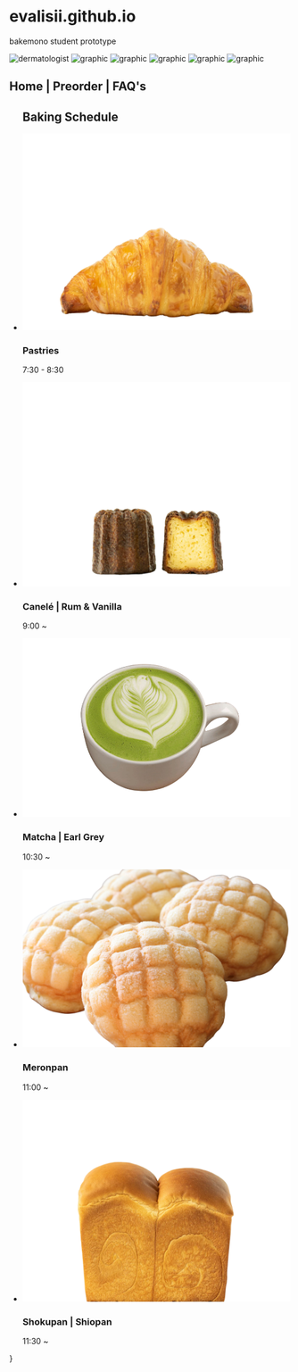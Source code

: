 # evalisii.github.io
bakemono student prototype

<!doctype html>
<html lang="en">

<!-- ============================================ -->
<!--                    Steps                     -->
<!-- ============================================ -->

<head>
    <meta charset="UTF-8">
    <meta name="viewport" content="width=device-width, initial-scale=1.0">
    <title>Home | Bakemono Bakers</title>
    <link rel="stylesheet" type="text/css" href="https://evalisii.github.io/style.css">
</head>
<body>
    <section id="steps-1893">
        <div class="cs-container">
            <div class="cs-image-group">
                <picture class="cs-picture">
                    <!--Mobile Image-->
                    <source media="(max-width: 600px)" srcset="https://thecitylane.com/wp-content/uploads/2023/02/X1002892.jpg">
                    <!--Tablet and above Image-->
                    <source media="(min-width: 601px)" srcset="https://thecitylane.com/wp-content/uploads/2023/02/X1002892.jpg">
                    <img loading="lazy" decoding="async" src="https://thecitylane.com/wp-content/uploads/2023/02/X1002892.jpg" alt="dermatologist" width="324" height="467">
                </picture>
                <img class="cs-graphic cs-brown" loading="lazy" decoding="async" src="https://csimg.nyc3.cdn.digitaloceanspaces.com/Images/Graphics/brown-lines2.svg" alt="graphic" width="100" height="98" aria-hidden="true">
                <img class="cs-graphic cs-peach" loading="lazy" decoding="async" src="https://csimg.nyc3.cdn.digitaloceanspaces.com/Images/Icons/peach-blob.svg" alt="graphic" width="42" height="31" aria-hidden="true">
                <img class="cs-graphic cs-leaf" loading="lazy" decoding="async" src="https://csimg.nyc3.cdn.digitaloceanspaces.com/Images/Graphics/leaf-reverse.svg" alt="graphic" width="136" height="171" aria-hidden="true">
                <img class="cs-graphic cs-dots" loading="lazy" decoding="async" src="https://csimg.nyc3.cdn.digitaloceanspaces.com/Images/Icons/beige-dots.svg" alt="graphic" width="159" height="88" aria-hidden="true">
                <img class="cs-graphic cs-lines" loading="lazy" decoding="async" src="https://csimg.nyc3.cdn.digitaloceanspaces.com/Images/Graphics/mesh-reverse.svg" alt="graphic" width="150" height="165" aria-hidden="true">
            </div>
            <div class="cs-wrapper">
                <div class="cs-content">
                    <span class="cs-topper"></span>
                    <h2 class="cs-title">Home | Preorder | FAQ's </h2>
                </div>
                <ul class="cs-card-group">
                    <div class="header">
                        <h1>Baking Schedule</h1>
                    </div>
                    <li class="cs-item">
                        <img class="cs-number-img" src="images/croissant.png" alt="pastry">
                        <div class="cs-flex">
                            <h3 class="cs-h3">Pastries</h3>
                            <p class="cs-item-text">7:30 - 8:30</p>
                        </div>
                    </li>
                    <li class="cs-item">
                        <img class="cs-number-img" src="images/canele.png" alt="canele">
                        <div class="cs-flex">
                            <h3 class="cs-h3">Canelé | Rum & Vanilla</h3>
                            <p class="cs-item-text">9:00 ~</p>
                        </div>
                    </li>
                    <li class="cs-item">
                        <img class="cs-number-img" src="images/matcha.png" alt="matcha tea">
                        <div class="cs-flex">
                            <h3 class="cs-h3">Matcha | Earl Grey</h3>
                            <p class="cs-item-text">10:30 ~</p>
                        </div>
                    </li>
                    <li class="cs-item">
                        <img class="cs-number-img" src="images/meronpan3.png" alt="meronpan">
                        <div class="cs-flex">
                            <h3 class="cs-h3">Meronpan</h3>
                            <p class="cs-item-text">11:00 ~</p>
                        </div>
                    </li>
                    <li class="cs-item">
                        <img class="cs-number-img" src="images/shokupan.png" alt="shokupan">
                        <div class="cs-flex">
                            <h3 class="cs-h3">Shokupan | Shiopan</h3>
                            <p class="cs-item-text">11:30 ~</p>
                        </div>
                    </li>
                </ul>
            </div>
        </div>
    </section>
</body>
</html>

<link rel="stylesheet" type="text/css" href="https://evalisii.github.io/style.css">
  }
